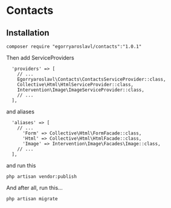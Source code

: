 # Contacts

Installation
------------

```
composer require "egorryaroslavl/contacts":"1.0.1"
```

Then add ServiceProviders

``` 
  'providers' => [
    // ...
    Egorryaroslavl\Contacts\ContactsServiceProvider::class,
    Collective\Html\HtmlServiceProvider::class,
    Intervention\Image\ImageServiceProvider::class,
    // ...
  ],
```
and aliases 

``` 
  'aliases' => [
    // ...
      'Form' => Collective\Html\FormFacade::class,
      'Html' => Collective\Html\HtmlFacade::class,
      'Image' => Intervention\Image\Facades\Image::class,
    // ...
  ],
``` 
and run this
``` 
php artisan vendor:publish 
```


And after all, run this...

```
php artisan migrate
```

  
 